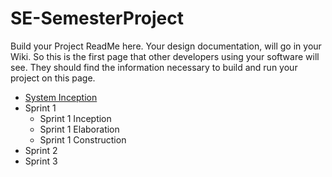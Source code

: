 # SE-SemesterProject
Build your Project ReadMe here.  Your design documentation, will go in your Wiki.  So this is the first page that other developers using your software will see.  They should find the information necessary to build and run your project on this page.

* [System Inception](Sprint0.md)
* Sprint 1
  - Sprint 1 Inception
  - Sprint 1 Elaboration
  - Sprint 1 Construction
* Sprint 2
* Sprint 3
